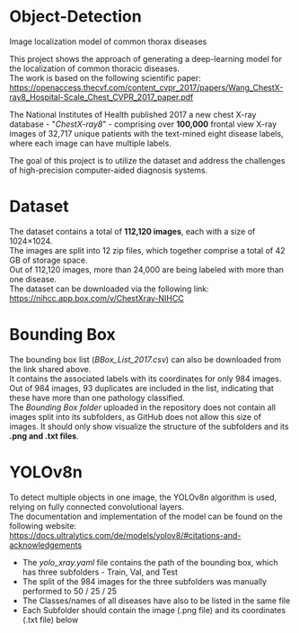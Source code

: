 # Object-Detection
Image localization model of common thorax diseases 

This project shows the approach of generating a deep-learning model for the localization of common thoracic diseases. <br />
The work is based on the following scientific paper: <br />
https://openaccess.thecvf.com/content_cvpr_2017/papers/Wang_ChestX-ray8_Hospital-Scale_Chest_CVPR_2017_paper.pdf 

The National Institutes of Health published 2017 a new chest X-ray database - "*ChestX-ray8*" - comprising over **100,000** frontal view X-ray images of 32,717 unique patients with the text-mined eight disease labels, where each image can have multiple labels. <br />

The goal of this project is to utilize the dataset and address the challenges of high-precision computer-aided diagnosis systems.

# Dataset

The dataset contains a total of **112,120 images**, each with a size of 1024×1024. <br />
The images are split into 12 zip files, which together comprise a total of 42 GB of storage space. <br />
Out of 112,120 images, more than 24,000 are being labeled with more than one disease. <br />
The dataset can be downloaded via the following link: https://nihcc.app.box.com/v/ChestXray-NIHCC

# Bounding Box

The bounding box list (*BBox_List_2017.csv*) can also be downloaded from the link shared above. <br />
It contains the associated labels with its coordinates for only 984 images. <br />
Out of 984 images, 93 duplicates are included in the list, indicating that these have more than one pathology classified. <br />
The *Bounding Box folder* uploaded in the repository does not contain all images split into its subfolders, as GitHub does not allow this size of images. It should only show visualize the structure of the subfolders and its **.png and .txt files**.

# YOLOv8n

To detect multiple objects in one image, the YOLOv8n algorithm is used, relying on fully connected convolutional layers. <br />
The documentation and implementation of the model can be found on the following website: https://docs.ultralytics.com/de/models/yolov8/#citations-and-acknowledgements

- The *yolo_xray.yaml* file contains the path of the bounding box, which has three subfolders - Train, Val, and Test
- The split of the 984 images for the three subfolders was manually performed to 50 / 25 / 25
- The Classes/names of all diseases have also to be listed in the same file
- Each Subfolder should contain the image (.png file) and its coordinates (.txt file) below





